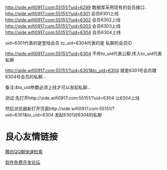 http://side.wifi0917.com:55151/?uid=6299  数据库采用现有的会员接口..
http://side.wifi0917.com:55151/?uid=6301   会员6301上线
http://side.wifi0917.com:55151/?uid=6302   会员6302上线
http://side.wifi0917.com:55151/?uid=6303   会员6303上线
http://side.wifi0917.com:55151/?uid=6304   会员6304上线


uid=6301代表的是登陆会员
to_uid=6304代表的是 私聊的会员ID


http://side.wifi0917.com:55151/?uid=6304     不传to_uid代表公聊,传入to_uid代表私聊


http://side.wifi0917.com:55151/?uid=6301&to_uid=6304    就是6301号会员跟6304号会员的私聊...


备注:&to_uid参数必须上线才可以发起私聊...


测试:先打开http://side.wifi0917.com:55151/?uid=6304  让6304上线

然后浏览器新打开页面http://side.wifi0917.com:55151/?uid=6301&to_uid=6304  发起6301对6304的私聊




 # 良心友情链接

[腾讯QQ群快速检索](http://u.720life.cn/s/8cf73f7c)

[软件免费开发论坛](http://u.720life.cn/s/bbb01dc0)
